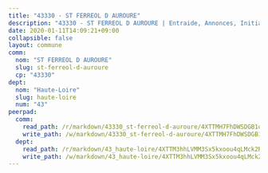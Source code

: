 ```yaml
---
title: "43330 - ST FERREOL D AUROURE"
description: "43330 - ST FERREOL D AUROURE | Entraide, Annonces, Initiatives"
date: 2020-01-11T14:09:21+09:00
collapsible: false
layout: commune
comm:
  nom: "ST FERREOL D AUROURE"
  slug: st-ferreol-d-auroure
  cp: "43330"
dept:
  nom: "Haute-Loire"
  slug: haute-loire
  num: "43"
peerpad:
  comm:
    read_path: /r/markdown/43330_st-ferreol-d-auroure/4XTTMH7FhDWSDGB1oRjm5LiPkj8GH1BVfXu9DiHRsyMEqRaK6
    write_path: /w/markdown/43330_st-ferreol-d-auroure/4XTTMH7FhDWSDGB1oRjm5LiPkj8GH1BVfXu9DiHRsyMEqRaK6-K3TgU28FneDNzdx3vcrgksdPZnYqsHyXGcHMDw6BTS52fWoVbt793xSyBbS7UAccuHSiSK8g7L7YKv8p28eutmUxQAws7gHvhpwond39JNMH2FucW7KuxjcQeM2CfjDRKnw1MJ1S
  dept:
    read_path: /r/markdown/43_haute-loire/4XTTM3hhLVMM3Sx5kxoou4qLMck2RjGiJF8bjxPuKy3VyRdWX
    write_path: /w/markdown/43_haute-loire/4XTTM3hhLVMM3Sx5kxoou4qLMck2RjGiJF8bjxPuKy3VyRdWX-K3TgTnndWXCUw13Pw3gJoEo9qHUCGXZ4frH2coLZWWDcoWKo22cU2VNENpi117F5bi6bu3WHMPd2VTrETU2R5owQhCBrUQgvCKerk4NqeDhN66egG9mHY8CCfEckbCp9SecEdL6b
---
```



